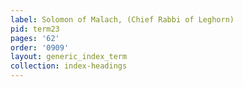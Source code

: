 ```yaml
---
label: Solomon of Malach, (Chief Rabbi of Leghorn)
pid: term23
pages: '62'
order: '0909'
layout: generic_index_term
collection: index-headings
---
```

